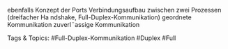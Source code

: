 ebenfalls Konzept der Ports
Verbindungsaufbau zwischen zwei Prozessen (dreifacher Ha ndshake,
Full-Duplex-Kommunikation)
geordnete Kommunikation
zuverl¨assige Kommunikation

   Tags & Topics:
   #Full-Duplex-Kommunikation
   #Duplex
   #Full